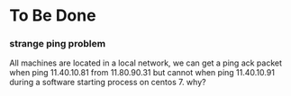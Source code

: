# To Be Done
###  strange ping problem

All machines are located in a local network, we can get a ping ack packet when ping 11.40.10.81 from 11.80.90.31 but cannot when ping 11.40.10.91 during a software starting process on centos 7. why?
